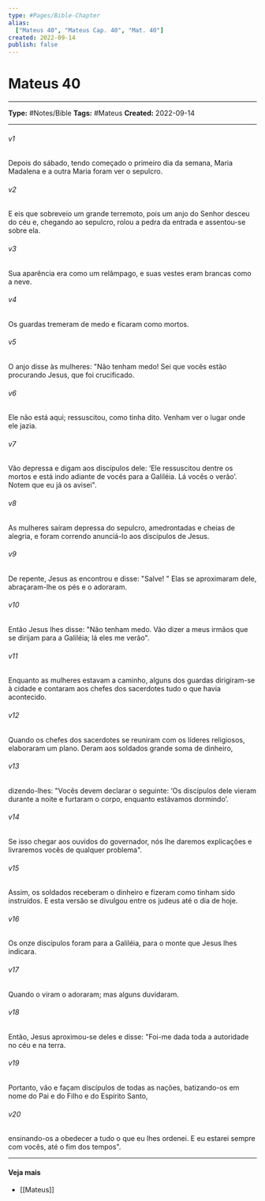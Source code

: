 ```yaml
---
type: #Pages/Bible-Chapter
alias:
  ["Mateus 40", "Mateus Cap. 40", "Mat. 40"]
created: 2022-09-14
publish: false
---
```


# Mateus 40

---

**Type:** #Notes/Bible
**Tags:** #Mateus
**Created:** 2022-09-14

---

###### v1
Depois do sábado, tendo começado o primeiro dia da semana, Maria Madalena e a outra Maria foram ver o sepulcro.
###### v2
E eis que sobreveio um grande terremoto, pois um anjo do Senhor desceu do céu e, chegando ao sepulcro, rolou a pedra da entrada e assentou-se sobre ela.
###### v3
Sua aparência era como um relâmpago, e suas vestes eram brancas como a neve.
###### v4
Os guardas tremeram de medo e ficaram como mortos.
###### v5
O anjo disse às mulheres: "Não tenham medo! Sei que vocês estão procurando Jesus, que foi crucificado.
###### v6
Ele não está aqui; ressuscitou, como tinha dito. Venham ver o lugar onde ele jazia.
###### v7
Vão depressa e digam aos discípulos dele: ‘Ele ressuscitou dentre os mortos e está indo adiante de vocês para a Galiléia. Lá vocês o verão’. Notem que eu já os avisei".
###### v8
As mulheres saíram depressa do sepulcro, amedrontadas e cheias de alegria, e foram correndo anunciá-lo aos discípulos de Jesus.
###### v9
De repente, Jesus as encontrou e disse: "Salve! " Elas se aproximaram dele, abraçaram-lhe os pés e o adoraram.
###### v10
Então Jesus lhes disse: "Não tenham medo. Vão dizer a meus irmãos que se dirijam para a Galiléia; lá eles me verão".
###### v11
Enquanto as mulheres estavam a caminho, alguns dos guardas dirigiram-se à cidade e contaram aos chefes dos sacerdotes tudo o que havia acontecido.
###### v12
Quando os chefes dos sacerdotes se reuniram com os líderes religiosos, elaboraram um plano. Deram aos soldados grande soma de dinheiro,
###### v13
dizendo-lhes: "Vocês devem declarar o seguinte: ‘Os discípulos dele vieram durante a noite e furtaram o corpo, enquanto estávamos dormindo’.
###### v14
Se isso chegar aos ouvidos do governador, nós lhe daremos explicações e livraremos vocês de qualquer problema".
###### v15
Assim, os soldados receberam o dinheiro e fizeram como tinham sido instruídos. E esta versão se divulgou entre os judeus até o dia de hoje.
###### v16
Os onze discípulos foram para a Galiléia, para o monte que Jesus lhes indicara.
###### v17
Quando o viram o adoraram; mas alguns duvidaram.
###### v18
Então, Jesus aproximou-se deles e disse: "Foi-me dada toda a autoridade no céu e na terra.
###### v19
Portanto, vão e façam discípulos de todas as nações, batizando-os em nome do Pai e do Filho e do Espírito Santo,
###### v20
ensinando-os a obedecer a tudo o que eu lhes ordenei. E eu estarei sempre com vocês, até o fim dos tempos".


---

#### Veja mais

- [[Mateus]]
